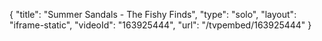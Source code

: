 {
    "title": "Summer Sandals - The Fishy Finds",
    "type": "solo",
    "layout": "iframe-static",
    "videoId": "163925444",
    "url": "\/tvpembed\/163925444"
}